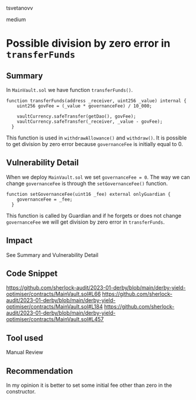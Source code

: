 tsvetanovv

medium

# Possible division by zero error in `transferFunds`

## Summary

In `MainVault.sol` we have function `transferFunds()`. 
```solidity
function transferFunds(address _receiver, uint256 _value) internal {
    uint256 govFee = (_value * governanceFee) / 10_000; 

    vaultCurrency.safeTransfer(getDao(), govFee);
    vaultCurrency.safeTransfer(_receiver, _value - govFee);
  }
```
This function is used in `withdrawAllowance()` and `withdraw()`.
It is possible to get division by zero error because `governanceFee` is initially equal to 0.

## Vulnerability Detail

When we deploy `MainVault.sol` we set `governanceFee = 0`.  The way we can change `governanceFee` is through the `setGovernanceFee()` function.
```solidity
function setGovernanceFee(uint16 _fee) external onlyGuardian {
    governanceFee = _fee;
  }
```
This function is called by Guardian and if he forgets or does not change `governanceFee` we will get division by zero error in `transferFunds`.

## Impact

See Summary and Vulnerability Detail

## Code Snippet

https://github.com/sherlock-audit/2023-01-derby/blob/main/derby-yield-optimiser/contracts/MainVault.sol#L66
https://github.com/sherlock-audit/2023-01-derby/blob/main/derby-yield-optimiser/contracts/MainVault.sol#L184
https://github.com/sherlock-audit/2023-01-derby/blob/main/derby-yield-optimiser/contracts/MainVault.sol#L457

## Tool used

Manual Review

## Recommendation

In my opinion it is better to set some initial fee other than zero in the constructor.